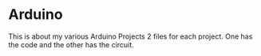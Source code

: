 # Arduino
This is about my various Arduino Projects
2 files for each project. One has the code and the other has the circuit.
